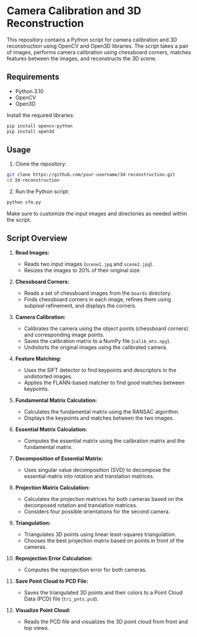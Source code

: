 # Camera Calibration and 3D Reconstruction

This repository contains a Python script for camera calibration and 3D reconstruction using OpenCV and Open3D libraries. The script takes a pair of images, performs camera calibration using chessboard corners, matches features between the images, and reconstructs the 3D scene.

## Requirements

- Python 3.10
- OpenCV
- Open3D

Install the required libraries:

```bash
pip install opencv-python
pip install open3d
```

## Usage

1. Clone the repository:

```bash
git clone https://github.com/your-username/3d-reconstruction.git
cd 3d-reconstruction
```

2. Run the Python script:

```bash
python sfm.py
```

Make sure to customize the input images and directories as needed within the script.

## Script Overview

1. **Read Images:**
   - Reads two input images (`scene1.jpg` and `scene2.jpg`).
   - Resizes the images to 20% of their original size.

2. **Chessboard Corners:**
   - Reads a set of chessboard images from the `boards` directory.
   - Finds chessboard corners in each image, refines them using subpixel refinement, and displays the corners.

3. **Camera Calibration:**
   - Calibrates the camera using the object points (chessboard corners) and corresponding image points.
   - Saves the calibration matrix to a NumPy file (`calib_mtx.npy`).
   - Undistorts the original images using the calibrated camera.

4. **Feature Matching:**
   - Uses the SIFT detector to find keypoints and descriptors in the undistorted images.
   - Applies the FLANN-based matcher to find good matches between keypoints.

5. **Fundamental Matrix Calculation:**
   - Calculates the fundamental matrix using the RANSAC algorithm.
   - Displays the keypoints and matches between the two images.

6. **Essential Matrix Calculation:**
   - Computes the essential matrix using the calibration matrix and the fundamental matrix.

7. **Decomposition of Essential Matrix:**
   - Uses singular value decomposition (SVD) to decompose the essential matrix into rotation and translation matrices.

8. **Projection Matrix Calculation:**
   - Calculates the projection matrices for both cameras based on the decomposed rotation and translation matrices.
   - Considers four possible orientations for the second camera.

9. **Triangulation:**
   - Triangulates 3D points using linear least-squares triangulation.
   - Chooses the best projection matrix based on points in front of the cameras.

10. **Reprojection Error Calculation:**
    - Computes the reprojection error for both cameras.

11. **Save Point Cloud to PCD File:**
    - Saves the triangulated 3D points and their colors to a Point Cloud Data (PCD) file (`tri_pnts.pcd`).

12. **Visualize Point Cloud:**
    - Reads the PCD file and visualizes the 3D point cloud from front and top views.
